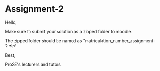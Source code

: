 # Assignment-2

Hello,

Make sure to submit your solution as a zipped folder to moodle.

The zipped folder should be named as "matriculation_number_assignment-2.zip". 

Best, 

ProSE's lecturers and tutors
